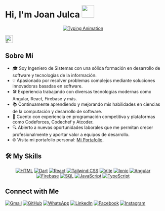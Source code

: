 
<body>
  <h1>
    Hi, I'm Joan Julca
    <img src="https://media.giphy.com/media/hvRJCLFzcasrR4ia7z/giphy.gif" width="40">
  </h1>

  <p align="center" class="typing-animation">
    <a href="https://github.com/DenverCoder1/readme-typing-svg">
      <img src="https://readme-typing-svg.herokuapp.com?font=Fira+Code&color=4CAF50&size=30&center=true&vCenter=true&width=800&height=60&lines=Software+Engineer+@bld.ai;Computer+Science+Student;2x+ACPC+Finalist;Expert+on+Codeforces;Division+1+on+Codechef;Always+learning+new+things" alt="Typing Animation">
    </a>
  </p>

  <p class="profile-views">
    <img src="https://komarev.com/ghpvc/?username=7oSkaaa&label=Profile%20Views&color=blue&style=flat-square" alt="Profile Views" height="25px">
  </p>

<div class="about-me">
  <h2>Sobre Mí</h2>
  <ul>
    <li>🎓 Soy Ingeniero de Sistemas con una sólida formación en desarrollo de software y tecnologías de la información.</li>
    <li>💡 Apasionado por resolver problemas complejos mediante soluciones innovadoras basadas en software.</li>
    <li>🛠️ Experiencia trabajando con diversas tecnologías modernas como Angular, React, Firebase y más.</li>
    <li>📚 Continuamente aprendiendo y mejorando mis habilidades en ciencias de la computación y desarrollo de software.</li>
    <li>🌟 Cuento con experiencia en programación competitiva y plataformas como Codeforces, Codechef y Atcoder.</li>
    <li>🔍 Abierto a nuevas oportunidades laborales que me permitan crecer profesionalmente y aportar valor a equipos de desarrollo.</li>
    <li>🌐 Visita mi portafolio personal: <a href="https://tu-website-aqui.com">Mi Portafolio</a>.</li>
  </ul>
</div>

 <div class="skills">
  <h2>🛠️ My Skills</h2>
  <p align="center"> 
    <a href="https://developer.mozilla.org/en-US/docs/Web/HTML"><img src="https://img.shields.io/badge/HTML5-%23E34F26.svg?style=plastic&logo=html5&logoColor=white" alt="HTML"></a>  
    <a href="https://dart.dev/"><img src="https://img.shields.io/badge/Dart-%230175C2.svg?style=plastic&logo=dart&logoColor=white" alt="Dart"></a>
    <a href="https://reactjs.org/"><img src="https://img.shields.io/badge/React-%2361DAFB.svg?style=plastic&logo=react&logoColor=black" alt="React"></a>  
    <a href="https://tailwindcss.com/"><img src="https://img.shields.io/badge/Tailwind%20CSS-%2338B2AC.svg?style=plastic&logo=tailwind-css&logoColor=white" alt="Tailwind CSS"></a>  
    <a href="https://vitejs.dev/"><img src="https://img.shields.io/badge/Vite-%23646CFF.svg?style=plastic&logo=vite&logoColor=white" alt="Vite"></a>  
    <a href="https://ionicframework.com/"><img src="https://img.shields.io/badge/Ionic-%234385F4.svg?style=plastic&logo=ionic&logoColor=white" alt="Ionic"></a>
    <a href="https://angular.io/"><img src="https://img.shields.io/badge/Angular-%23DD0031.svg?style=plastic&logo=angular&logoColor=white" alt="Angular"></a>
    <a href="https://firebase.google.com/"><img src="https://img.shields.io/badge/Firebase-%23FFCA28.svg?style=plastic&logo=firebase&logoColor=black" alt="Firebase"></a>  
    <a href="https://www.mysql.com/"><img src="https://img.shields.io/badge/MySQL-%2300f.svg?style=plastic&logo=mysql&logoColor=white" alt="SQL"></a>
    <a href="https://developer.mozilla.org/en-US/docs/Web/JavaScript"><img src="https://img.shields.io/badge/JavaScript-%23F7DF1E.svg?style=plastic&logo=javascript&logoColor=black" alt="JavaScript"></a>  
    <a href="https://www.typescriptlang.org/"><img src="https://img.shields.io/badge/TypeScript-%23007ACC.svg?style=plastic&logo=typescript&logoColor=white" alt="TypeScript"></a>
  </p>
</div>


  <div class="connect">
    <h2>Connect with Me</h2>
    <p>
      <a href="mailto:ahmed.7oskaa@gmail.com"><img src="https://img.shields.io/badge/Gmail-EA4335.svg?style=plastic&logo=gmail&logoColor=white" alt="Gmail"></a>  
      <a href="https://github.com/7oSkaaa"><img src="https://img.shields.io/badge/GitHub-181717.svg?style=plastic&logo=github&logoColor=white" alt="GitHub"></a>  
      <a href="https://wa.me/0201208822340"><img src="https://img.shields.io/badge/WhatsApp-25D366.svg?style=plastic&logo=whatsapp&logoColor=white" alt="WhatsApp"></a>  
      <a href="https://www.linkedin.com/in/7oskaa/"><img src="https://img.shields.io/badge/LinkedIn-0A66C2.svg?style=plastic&logo=linkedin&logoColor=white" alt="LinkedIn"></a>  
      <a href="https://www.facebook.com/7oSkaaa"><img src="https://img.shields.io/badge/Facebook-1877F2.svg?style=plastic&logo=facebook&logoColor=white" alt="Facebook"></a>  
      <a href="https://www.instagram.com/ahmed_7oskaa/"><img src="https://img.shields.io/badge/Instagram-E4405F.svg?style=plastic&logo=instagram&logoColor=white" alt="Instagram"></a>  
    </p>
  </div>
</body>
</html>
